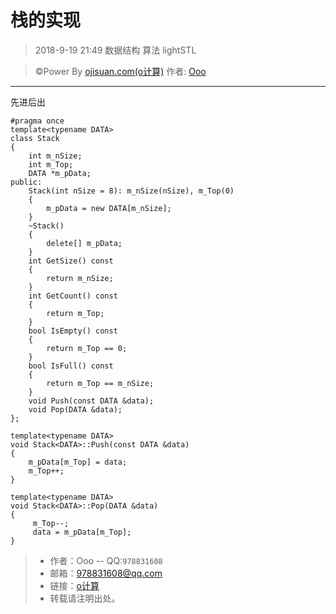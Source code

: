 # 栈的实现
> 2018-9-19 21:49
> 数据结构 算法 lightSTL

> &copy;Power By [ojisuan.com(o计算)](http://www.ojisuan.com"http://www.ojisuan.com") 作者: [Ooo]("qq:978831608")

------

先进后出

```
#pragma once
template<typename DATA>
class Stack
{
	int m_nSize;
	int m_Top;
	DATA *m_pData;
public:
	Stack(int nSize = 8): m_nSize(nSize), m_Top(0)
	{
		m_pData = new DATA[m_nSize];
	}
	~Stack()
	{
		delete[] m_pData;
	}
	int GetSize() const
	{
		return m_nSize;
	}
	int GetCount() const
	{
		return m_Top;
	}
	bool IsEmpty() const
	{
		return m_Top == 0;
	}
	bool IsFull() const
	{
		return m_Top == m_nSize;
	}
	void Push(const DATA &data);
	void Pop(DATA &data);
};

template<typename DATA>
void Stack<DATA>::Push(const DATA &data)
{
	m_pData[m_Top] = data;
	m_Top++;
}

template<typename DATA>
void Stack<DATA>::Pop(DATA &data)
{
	 m_Top--;
	 data = m_pData[m_Top];
}

```


> * 作者：Ooo  -- QQ:`978831608`
> * 邮箱：<978831608@qq.com>
> * 链接：[o计算](http://www.ojisuan.com"http://www.ojisuan.com")
> * 转载请注明出处。
